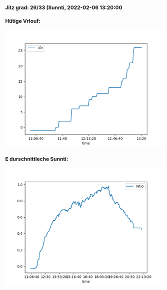 ### Jitz grad: 26/33 (Sunnti, 2022-02-06 13:20:00

### Hütige Vrlouf:
![Graph](Today.png)

### E durschnittleche Sunnti:
![Graph](Sunnti.png)
